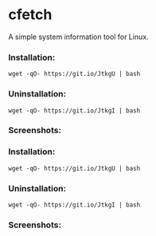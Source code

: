 # cfetch
 A simple system information tool for Linux.  
 ### Installation:
 ```
wget -qO- https://git.io/JtkgU | bash
 ```

### Uninstallation:
```
wget -qO- https://git.io/JtkgI | bash
```

### Screenshots:

 ### Installation:
 ```
wget -qO- https://git.io/JtkgU | bash
 ```

### Uninstallation:
```
wget -qO- https://git.io/JtkgI | bash
```

### Screenshots: